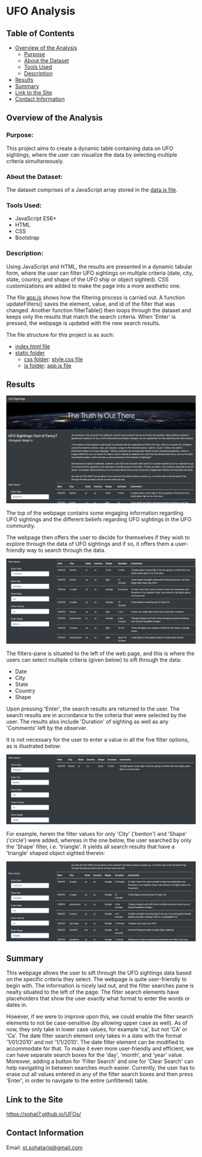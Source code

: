 # UFO Analysis
## Table of Contents
- [Overview of the Analysis](#overview-of-the-analysis)
    - [Purpose](#purpose)
    - [About the Dataset](#about-the-dataset)
    - [Tools Used](#tools-used)
    - [Description](#description)
- [Results](#results)
- [Summary](#summary)
- [Link to the Site](#Link-to-the-Site)
- [Contact Information](#contact-information)

## Overview of the Analysis
### Purpose:
This project aims to create a dynamic table containing data on UFO sightings, where the user can visualize the data by selecting multiple criteria simultaneously.

### About the Dataset:
The dataset comprises of a JavaScript array stored in the [data.js file](https://github.com/SohaT7/UFOs/blob/main/static/js/data.js).

### Tools Used:
 - JavaScript ES6+
 - HTML
 - CSS
 - Bootstrap

### Description:
Using JavaScript and HTML, the results are presented in a dynamic tabular form, where the user can filter UFO sightings on multiple criteria (date, city, state, country, and shape of the UFO ship or object sighted). CSS customizations are added to make the page into a more aesthetic one. 

The file [app.js](https://github.com/SohaT7/UFOs/blob/main/static/js/app.js) shows how the filtering process is carried out. A function updateFilters() saves the element, value, and id of the filter that was changed. Another function filterTable() then loops through the dataset and keeps only the results that match the search criteria. When 'Enter' is pressed, the webpage is updated with the new search results. 

The file structure for this project is as such:
 - [index.html file](https://github.com/SohaT7/UFOs/blob/main/index.html)
 - [static folder](https://github.com/SohaT7/UFOs/tree/main/static)
    - [css folder](https://github.com/SohaT7/UFOs/tree/main/static/css): [style.css file](https://github.com/SohaT7/UFOs/blob/main/static/css/style.css)
    - [js folder](https://github.com/SohaT7/UFOs/tree/main/static/js): [app.js file](https://github.com/SohaT7/UFOs/blob/main/static/js/app.js)

## Results

![Webpage](https://github.com/SohaT7/UFOs/blob/main/static/images/webpage_1.png)

The top of the webpage contains some engaging information regarding UFO sightings and the different beliefs regarding UFO sightings in the UFO community.

The webpage then offers the user to decide for themselves if they wish to explore through the data of UFO sightings and if so, it offers them a user-friendly way to search through the data. 

![Filter Options](https://github.com/SohaT7/UFOs/blob/main/static/images/webpage_2.png)

The filters-pane is situated to the left of the web page, and this is where the users can select multiple criteria (given below) to sift through the data:
- Date
- City
- State
- Country
- Shape

Upon pressing 'Enter', the search results are returned to the user. The search results are in accordance to the criteria that were selected by the user. The results also include 'Duration' of sighting as well as any 'Comments' left by the observer.

It is not necessary for the user to enter a value in all the five filter options, as is illustrated below:

![Search results by 'City' and 'Shape'](https://github.com/SohaT7/UFOs/blob/main/static/images/city_shape.png)

For example, herein the filter values for only 'City' ('benton') and 'Shape' ('circle') were added, whereas in the one below, the user searched by only the 'Shape' filter, i.e. 'triangle'. It yields all search results that have a 'triangle' shaped object sighted therein: 

![Search results by 'Shape' only](https://github.com/SohaT7/UFOs/blob/main/static/images/shape.png)

## Summary
This webpage allows the user to sift through the UFO sightings data based on the specific criteria they select. The webpage is quite user-friendly to begin with. The information is nicely laid out, and the filter searches pane is nealty situated to the left of the page. The filter search elements have placeholders that show the user exactly what format to enter the words or dates in. 

However, if we were to improve upon this, we could enable the filter search elements to not be case-sensitive (by allowing upper case as well). As of now, they only take in lower case values, for example 'ca', but not 'CA' or 'Ca'. The date filter search element only takes in a date with the format '1/01/2010' and not '1/1/2010'. The date filter element can be modified to accommodate for that. To make it even more user-friendly and efficient, we can have separate search boxes for the 'day', 'month', and 'year' value. Moreover, adding a button for 'Filter Search' and one for 'Clear Search' can help navigating in between searches much easier. Currently, the user has to erase out all values entered in any of the filter search boxes and then press 'Enter', in order to navigate to the entire (unfiltered) table. 

## Link to the Site
https://sohat7.github.io/UFOs/

## Contact Information
Email: st.sohatariq@gmail.com

